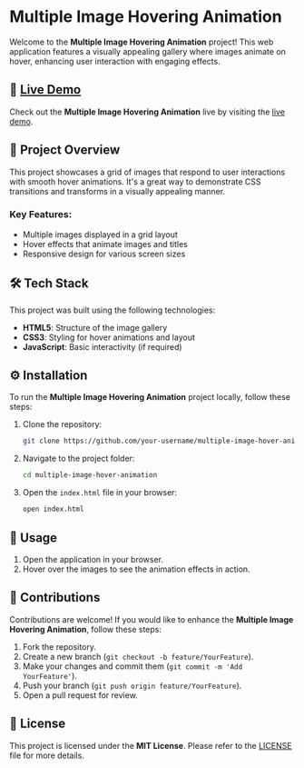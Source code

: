 # Multiple Image Hovering Animation

Welcome to the **Multiple Image Hovering Animation** project! This web application features a visually appealing gallery where images animate on hover, enhancing user interaction with engaging effects.

## 🔗 [Live Demo](https://hovering-effect.vercel.app/)

Check out the **Multiple Image Hovering Animation** live by visiting the [live demo](https://hovering-effect.vercel.app/).

## 📖 Project Overview

This project showcases a grid of images that respond to user interactions with smooth hover animations. It's a great way to demonstrate CSS transitions and transforms in a visually appealing manner.

### Key Features:
- Multiple images displayed in a grid layout
- Hover effects that animate images and titles
- Responsive design for various screen sizes

## 🛠️ Tech Stack

This project was built using the following technologies:

- **HTML5**: Structure of the image gallery
- **CSS3**: Styling for hover animations and layout
- **JavaScript**: Basic interactivity (if required)

## ⚙️ Installation

To run the **Multiple Image Hovering Animation** project locally, follow these steps:

1. Clone the repository:
    ```bash
    git clone https://github.com/your-username/multiple-image-hover-animation.git
    ```

2. Navigate to the project folder:
    ```bash
    cd multiple-image-hover-animation
    ```

3. Open the `index.html` file in your browser:
    ```bash
    open index.html
    ```

## 🚀 Usage

1. Open the application in your browser.
2. Hover over the images to see the animation effects in action.

## 🤝 Contributions

Contributions are welcome! If you would like to enhance the **Multiple Image Hovering Animation**, follow these steps:

1. Fork the repository.
2. Create a new branch (`git checkout -b feature/YourFeature`).
3. Make your changes and commit them (`git commit -m 'Add YourFeature'`).
4. Push your branch (`git push origin feature/YourFeature`).
5. Open a pull request for review.

## 📜 License

This project is licensed under the **MIT License**. Please refer to the [LICENSE](../LICENSE) file for more details.

 
